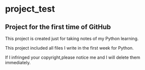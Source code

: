 # project_test
## Project for the first time of GitHub

This project is created just for taking notes of my Python learning.

This project included all files I write in the first week for Python.

If I infringed your copyright,please notice me and I will delete them immediately.
